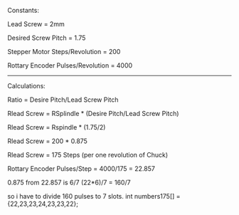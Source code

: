 Constants:

Lead Screw = 2mm

Desired Screw Pitch = 1.75

Stepper Motor Steps/Revolution = 200

Rottary Encoder Pulses/Revolution = 4000

*****************************************************************

Calculations:

Ratio = Desire Pitch/Lead Screw Pitch

Rlead Screw = RSplindle * (Desire Pitch/Lead Screw Pitch)

Rlead Screw = Rspindle * (1.75/2)

Rlead Screw = 200 * 0.875

Rlead Screw = 175 Steps (per one revolution of Chuck)

Rottary Encoder Pulses/Step = 4000/175 = 22.857


0.875 from 22.857 is 6/7
(22*6)/7 = 160/7

so i have to divide 160 pulses to 7 slots. 
int numbers175[] = {22,23,23,24,23,23,22};

<!-- 175/1 = 175 X
175/2 = 87.5 X
175/3 = 58.33333 X
175/4 = 43.75 X
175/5 = 35 X
175/6 = 29.1666 X
175/7 = 29.1666 X -->
